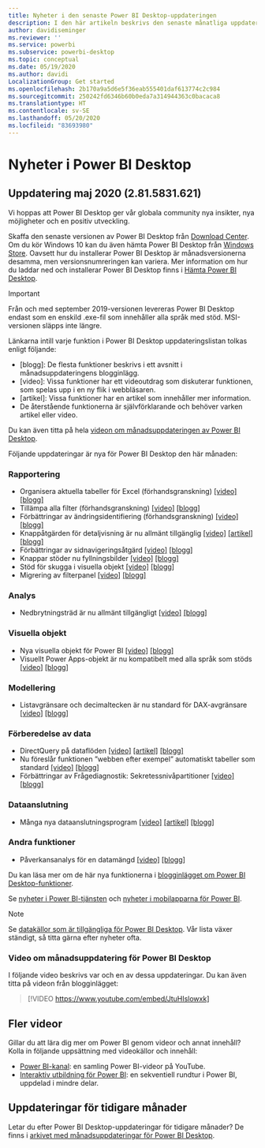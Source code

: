 ```yaml
---
title: Nyheter i den senaste Power BI Desktop-uppdateringen
description: I den här artikeln beskrivs den senaste månatliga uppdateringen för Power BI Desktop i detalj.
author: davidiseminger
ms.reviewer: ''
ms.service: powerbi
ms.subservice: powerbi-desktop
ms.topic: conceptual
ms.date: 05/19/2020
ms.author: davidi
LocalizationGroup: Get started
ms.openlocfilehash: 2b170a9a5d6e5f36eab555401daf613774c2c984
ms.sourcegitcommit: 250242fd6346b60b0eda7a314944363c0bacaca8
ms.translationtype: HT
ms.contentlocale: sv-SE
ms.lasthandoff: 05/20/2020
ms.locfileid: "83693980"
---
```

# <a name="whats-new-in-power-bi-desktop"></a>Nyheter i Power BI Desktop

## <a name="may-2020-update-2815831621"></a>Uppdatering maj 2020 (2.81.5831.621)

Vi hoppas att Power BI Desktop ger vår globala community nya insikter, nya möjligheter och en positiv utveckling. 

Skaffa den senaste versionen av Power BI Desktop från [Download Center](https://www.microsoft.com/download/details.aspx?id=58494). Om du kör Windows 10 kan du även hämta Power BI Desktop från [Windows Store](https://aka.ms/pbidesktopstore). Oavsett hur du installerar Power BI Desktop är månadsversionerna desamma, men versionsnumreringen kan variera. Mer information om hur du laddar ned och installerar Power BI Desktop finns i [Hämta Power BI Desktop](desktop-get-the-desktop.md). 

> [!IMPORTANT]
> Från och med september 2019-versionen levereras Power BI Desktop endast som en enskild .exe-fil som innehåller alla språk med stöd. MSI-versionen släpps inte längre.


Länkarna intill varje funktion i Power BI Desktop uppdateringslistan tolkas enligt följande:

* \[blogg\]: De flesta funktioner beskrivs i ett avsnitt i månadsuppdateringens blogginlägg.
* \[video\]: Vissa funktioner har ett videoutdrag som diskuterar funktionen, som spelas upp i en ny flik i webbläsaren.
* \[artikel\]: Vissa funktioner har en artikel som innehåller mer information.
* De återstående funktionerna är självförklarande och behöver varken artikel eller video.

Du kan även titta på hela [videon om månadsuppdateringen av Power BI Desktop](#power-bi-desktop-monthly-update-video).

Följande uppdateringar är nya för Power BI Desktop den här månaden:


### <a name="reporting"></a>Rapportering
* Organisera aktuella tabeller för Excel (förhandsgranskning) [[video]](https://youtu.be/JtuHIslowxk?t=20)  [[blogg]](https://powerbi.microsoft.com/blog/power-bi-desktop-may-2020-feature-summary/#_Excel) 
* Tillämpa alla filter (förhandsgranskning) [[video]](https://youtu.be/JtuHIslowxk?t=193) [[blogg]](https://powerbi.microsoft.com/blog/power-bi-desktop-may-2020-feature-summary/#_Apply_all) 
* Förbättringar av ändringsidentifiering (förhandsgranskning) [[video]](https://youtu.be/JtuHIslowxk?t=475)  [[blogg]](https://powerbi.microsoft.com/blog/power-bi-desktop-may-2020-feature-summary/#_CDM) 
* Knappåtgärden för detaljvisning är nu allmänt tillgänglig [[video]](https://youtu.be/JtuHIslowxk?t=626)  [[artikel]](../create-reports/desktop-drill-through-buttons.md) [[blogg]](https://powerbi.microsoft.com/blog/power-bi-desktop-may-2020-feature-summary/#_Drill_through) 
* Förbättringar av sidnavigeringsåtgärd [[video]](https://youtu.be/JtuHIslowxk?t=1143)  [[blogg]](https://powerbi.microsoft.com/blog/power-bi-desktop-may-2020-feature-summary/#_page_nav) 
* Knappar stöder nu fyllningsbilder [[video]](https://youtu.be/JtuHIslowxk?t=1465)  [[blogg]](https://powerbi.microsoft.com/blog/power-bi-desktop-may-2020-feature-summary/#_fill_images) 
* Stöd för skugga i visuella objekt [[video]](https://youtu.be/JtuHIslowxk?t=1561)  [[blogg]](https://powerbi.microsoft.com/blog/power-bi-desktop-may-2020-feature-summary/#_shadow) 
* Migrering av filterpanel  [[video]](https://youtu.be/JtuHIslowxk?t=1688)  [[blogg]](https://powerbi.microsoft.com/blog/power-bi-desktop-may-2020-feature-summary/#_migration) 

### <a name="analytics"></a>Analys
* Nedbrytningsträd är nu allmänt tillgängligt [[video]](https://youtu.be/JtuHIslowxk?t=1701)  [[blogg]](https://powerbi.microsoft.com/blog/power-bi-desktop-may-2020-feature-summary/#_Decomp_tree) 


### <a name="visuals"></a>Visuella objekt
* Nya visuella objekt för Power BI [[video]](https://youtu.be/JtuHIslowxk?t=1840)  [[blogg]](https://powerbi.microsoft.com/blog/power-bi-desktop-may-2020-feature-summary/#_Visualizations)
* Visuellt Power Apps-objekt är nu kompatibelt med alla språk som stöds [[video]](https://youtu.be/JtuHIslowxk?t=1861)  [[blogg]](https://powerbi.microsoft.com/blog/power-bi-desktop-may-2020-feature-summary/#_lang)

### <a name="modeling"></a>Modellering
* Listavgränsare och decimaltecken är nu standard för DAX-avgränsare [[video]](https://youtu.be/JtuHIslowxk?t=1869)  [[blogg]](https://powerbi.microsoft.com/blog/power-bi-desktop-may-2020-feature-summary/#_List_separator)


### <a name="data-preparation"></a>Förberedelse av data
* DirectQuery på dataflöden [[video]](https://youtu.be/JtuHIslowxk?t=1883)   [[artikel]](../transform-model/service-dataflows-directquery.md)  [[blogg]](https://powerbi.microsoft.com/blog/power-bi-desktop-may-2020-feature-summary/#_DQ_Dataflows) 
* Nu föreslår funktionen ”webben efter exempel” automatiskt tabeller som standard [[video]](https://youtu.be/JtuHIslowxk?t=1916)  [[blogg]](https://powerbi.microsoft.com/blog/power-bi-desktop-may-2020-feature-summary/#_Web_by_example) 
* Förbättringar av Frågediagnostik: Sekretessnivåpartitioner [[video]](https://youtu.be/JtuHIslowxk?t=1931)  [[blogg]](https://powerbi.microsoft.com/blog/power-bi-desktop-may-2020-feature-summary/#_Query_Diag) 


### <a name="data-connectivity"></a>Dataanslutning
* Många nya dataanslutningsprogram [[video]](https://youtu.be/JtuHIslowxk?t=1948)   [[artikel]](../connect-data/desktop-data-sources.md)  [[blogg]](https://powerbi.microsoft.com/blog/power-bi-desktop-may-2020-feature-summary/#_Data_connectivity) 



### <a name="other-features"></a>Andra funktioner
* Påverkansanalys för en datamängd [[video]](https://youtu.be/JtuHIslowxk?t=1964)  [[blogg]](https://powerbi.microsoft.com/blog/power-bi-desktop-may-2020-feature-summary/#_Impact) 


Du kan läsa mer om de här nya funktionerna i [blogginlägget om Power BI Desktop-funktioner](https://powerbi.microsoft.com/blog/power-bi-desktop-may-2020-feature-summary/).

Se [nyheter i Power BI-tjänsten](service-whats-new.md) och [nyheter i mobilapparna för Power BI](../consumer/mobile/mobile-whats-new-in-the-mobile-apps.md).

> [!NOTE]
> Se [datakällor som är tillgängliga för Power BI Desktop](../connect-data/desktop-data-sources.md). Vår lista växer ständigt, så titta gärna efter nyheter ofta.


### <a name="power-bi-desktop-monthly-update-video"></a>Video om månadsuppdatering för Power BI Desktop
I följande video beskrivs var och en av dessa uppdateringar. Du kan även titta på videon från blogginlägget:

> [!VIDEO https://www.youtube.com/embed/JtuHIslowxk]

## <a name="more-videos"></a>Fler videor

Gillar du att lära dig mer om Power BI genom videor och annat innehåll? Kolla in följande uppsättning med videokällor och innehåll:

-   [Power BI-kanal](https://www.youtube.com/user/mspowerbi): en samling Power BI-videor på YouTube.
-   [Interaktiv utbildning för Power BI](https://powerbi.microsoft.com/guided-learning/): en sekventiell rundtur i Power BI, uppdelad i mindre delar.

## <a name="updates-for-previous-months"></a>Uppdateringar för tidigare månader

Letar du efter Power BI Desktop-uppdateringar för tidigare månader? De finns i [arkivet med månadsuppdateringar för Power BI Desktop](desktop-latest-update-archive.md).
